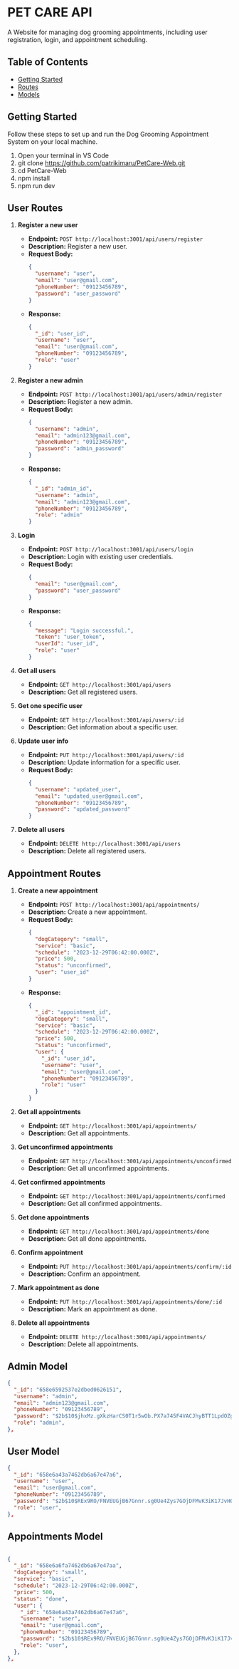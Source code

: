 # PET CARE API

A Website for managing dog grooming appointments, including user registration, login, and appointment scheduling.

## Table of Contents

- [Getting Started](#getting-started)
- [Routes](#routes)
- [Models](#models)

## Getting Started

Follow these steps to set up and run the Dog Grooming Appointment System on your local machine.

1. Open your terminal in VS Code
2. git clone [https://github.com/patrikimaru/PetCare-Web.git ](https://github.com/patrikimaru/PetCare-Web.git)
3. cd PetCare-Web
4. npm install
5. npm run dev

## User Routes

1. **Register a new user**
   - **Endpoint:** `POST http://localhost:3001/api/users/register`
   - **Description:** Register a new user.
   - **Request Body:**
     ```json
     {
       "username": "user",
       "email": "user@gmail.com",
       "phoneNumber": "09123456789",
       "password": "user_password"
     }
     ```
   - **Response:**
     ```json
     {
       "_id": "user_id",
       "username": "user",
       "email": "user@gmail.com",
       "phoneNumber": "09123456789",
       "role": "user"
     }
     ```

2. **Register a new admin**
   - **Endpoint:** `POST http://localhost:3001/api/users/admin/register`
   - **Description:** Register a new admin.
   - **Request Body:**
     ```json
     {
       "username": "admin",
       "email": "admin123@gmail.com",
       "phoneNumber": "09123456789",
       "password": "admin_password"
     }
     ```
   - **Response:**
     ```json
     {
       "_id": "admin_id",
       "username": "admin",
       "email": "admin123@gmail.com",
       "phoneNumber": "09123456789",
       "role": "admin"
     }
     ```

3. **Login**
   - **Endpoint:** `POST http://localhost:3001/api/users/login`
   - **Description:** Login with existing user credentials.
   - **Request Body:**
     ```json
     {
       "email": "user@gmail.com",
       "password": "user_password"
     }
     ```
   - **Response:**
     ```json
     {
       "message": "Login successful.",
       "token": "user_token",
       "userId": "user_id",
       "role": "user"
     }
     ```

4. **Get all users**
   - **Endpoint:** `GET http://localhost:3001/api/users`
   - **Description:** Get all registered users.

5. **Get one specific user**
   - **Endpoint:** `GET http://localhost:3001/api/users/:id`
   - **Description:** Get information about a specific user.

6. **Update user info**
   - **Endpoint:** `PUT http://localhost:3001/api/users/:id`
   - **Description:** Update information for a specific user.
   - **Request Body:**
     ```json
     {
       "username": "updated_user",
       "email": "updated_user@gmail.com",
       "phoneNumber": "09123456789",
       "password": "updated_password"
     }
     ```

7. **Delete all users**
   - **Endpoint:** `DELETE http://localhost:3001/api/users`
   - **Description:** Delete all registered users.


## Appointment Routes

1. **Create a new appointment**
   - **Endpoint:** `POST http://localhost:3001/api/appointments/`
   - **Description:** Create a new appointment.
   - **Request Body:**
     ```json
     {
       "dogCategory": "small",
       "service": "basic",
       "schedule": "2023-12-29T06:42:00.000Z",
       "price": 500,
       "status": "unconfirmed",
       "user": "user_id"
     }
     ```
   - **Response:**
     ```json
     {
       "_id": "appointment_id",
       "dogCategory": "small",
       "service": "basic",
       "schedule": "2023-12-29T06:42:00.000Z",
       "price": 500,
       "status": "unconfirmed",
       "user": {
         "_id": "user_id",
         "username": "user",
         "email": "user@gmail.com",
         "phoneNumber": "09123456789",
         "role": "user"
       }
     }
     ```

2. **Get all appointments**
   - **Endpoint:** `GET http://localhost:3001/api/appointments/`
   - **Description:** Get all appointments.

3. **Get unconfirmed appointments**
   - **Endpoint:** `GET http://localhost:3001/api/appointments/unconfirmed`
   - **Description:** Get all unconfirmed appointments.

4. **Get confirmed appointments**
   - **Endpoint:** `GET http://localhost:3001/api/appointments/confirmed`
   - **Description:** Get all confirmed appointments.

5. **Get done appointments**
   - **Endpoint:** `GET http://localhost:3001/api/appointments/done`
   - **Description:** Get all done appointments.

6. **Confirm appointment**
   - **Endpoint:** `PUT http://localhost:3001/api/appointments/confirm/:id`
   - **Description:** Confirm an appointment.

7. **Mark appointment as done**
   - **Endpoint:** `PUT http://localhost:3001/api/appointments/done/:id`
   - **Description:** Mark an appointment as done.

8. **Delete all appointments**
   - **Endpoint:** `DELETE http://localhost:3001/api/appointments/`
   - **Description:** Delete all appointments.


## Admin Model
```json
{
  "_id": "658e6592537e2dbed0626151",
  "username": "admin",
  "email": "admin123@gmail.com",
  "phoneNumber": "09123456789",
  "password": "$2b$10$jhxMz.gXkzHarCS0T1r5wOb.PX7a745F4VACJhyBTT1LpdOZgKliW",
  "role": "admin",
},
```

## User Model
```json
{
  "_id": "658e6a43a7462db6a67e47a6",
  "username": "user",
  "email": "user@gmail.com",
  "phoneNumber": "09123456789",
  "password": "$2b$10$REx9RO/FNVEUGjB67Gnnr.sg0Ue4Zys7GOjDFMvK3iK17JvHQP2W.",
  "role": "user",
},
```

## Appointments Model
```json

{
  "_id": "658e6a6fa7462db6a67e47aa",
  "dogCategory": "small",
  "service": "basic",
  "schedule": "2023-12-29T06:42:00.000Z",
  "price": 500,
  "status": "done",
  "user": {
    "_id": "658e6a43a7462db6a67e47a6",
    "username": "user",
    "email": "user@gmail.com",
    "phoneNumber": "09123456789",
    "password": "$2b$10$REx9RO/FNVEUGjB67Gnnr.sg0Ue4Zys7GOjDFMvK3iK17JvHQP2W.",
    "role": "user",
  },
},
```

